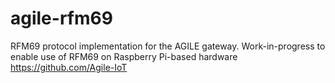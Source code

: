 # agile-rfm69
RFM69 protocol implementation for the AGILE gateway.
Work-in-progress to enable use of RFM69 on Raspberry Pi-based hardware
https://github.com/Agile-IoT
